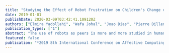 ```yaml
---
title: "Studying the Effect of Robot Frustration on Children's Change of Perspective"
date: 2019-01-01
publishDate: 2020-03-09T03:42:41.109120Z
authors: ["Elmira Yadollahi", "Wafa Johal", "Joao Dias", "Pierre Dillenbourg", "Ana Paiva"]
publication_types: ["1"]
abstract: "The use of robots as peers is more and more studied in human-robot interaction with co-learning interactions being complex and rich involving cognitive, affective, verbal and non-verbal processes. We aim to study the co-learning interaction with robots in the light of perspective-taking; a cognitive dimension that is important for interaction, engagement, and learning of the child. This work-in-progress details one of the studies we are developing in understanding perspective-taking from the Piagetian point of view. The study tried to understand how changes in the robot's cognitive-affective state affect children's behavior, emotional state, and perception of the robot. The experiment details a scenario in which child and the robot take turn to play a game by instructing their counterpart to reach a goal. The interaction consists of a condition in which the robot expresses frustration when the child gives egocentric instructions. We manipulate the robot's emotional responses to the child's instructions as our independent variable. We hypothesize that children will try to change their perspective more when the robot expresses frustration and follow the instructions wrongly, e.g. does not understand their perspective. Moreover, in the frustration groups, we are interested to observe if children reciprocates the robot's behavior by showing frustration to the robot if it is egocentric. Consequently, we expect our analyses to help us to integrate a perspective-taking model in our robotic platform that can adapt its perspective according to educational or social aspect of the interaction."
featured: false
publication: "*2019 8th International Conference on Affective Computing and Intelligent Interaction Workshops and Demos (ACIIW)*"
---
```



